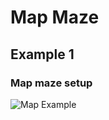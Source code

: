 # Map Maze

## Example 1

### Map maze setup

![Map Example](map_1.png "Map Example")   

<!-- ![Map Example](map_2.png "Map Example")   

![Example](action.gif "Example")   -->